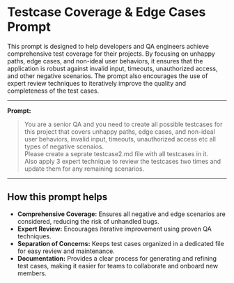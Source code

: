 # Testcase Coverage & Edge Cases Prompt

This prompt is designed to help developers and QA engineers achieve comprehensive test coverage for their projects. By focusing on unhappy paths, edge cases, and non-ideal user behaviors, it ensures that the application is robust against invalid input, timeouts, unauthorized access, and other negative scenarios. The prompt also encourages the use of expert review techniques to iteratively improve the quality and completeness of the test cases.

---

**Prompt:**

> You are a senior QA and you need to create all possible testcases for this project that covers unhappy paths, edge cases, and non-ideal user behaviors, invalid input, timeouts, unauthorized access etc all types of negative scenaios.  
> Please create a seprate testcase2.md file with all testcases in it.  
> Also apply 3 expert technique to review the testcases two times and update them for any remaining scenarios.

---

## How this prompt helps

- **Comprehensive Coverage:** Ensures all negative and edge scenarios are considered, reducing the risk of unhandled bugs.
- **Expert Review:** Encourages iterative improvement using proven QA techniques.
- **Separation of Concerns:** Keeps test cases organized in a dedicated file for easy review and maintenance.
- **Documentation:** Provides a clear process for generating and refining test cases, making it easier for teams to collaborate and onboard new members.
